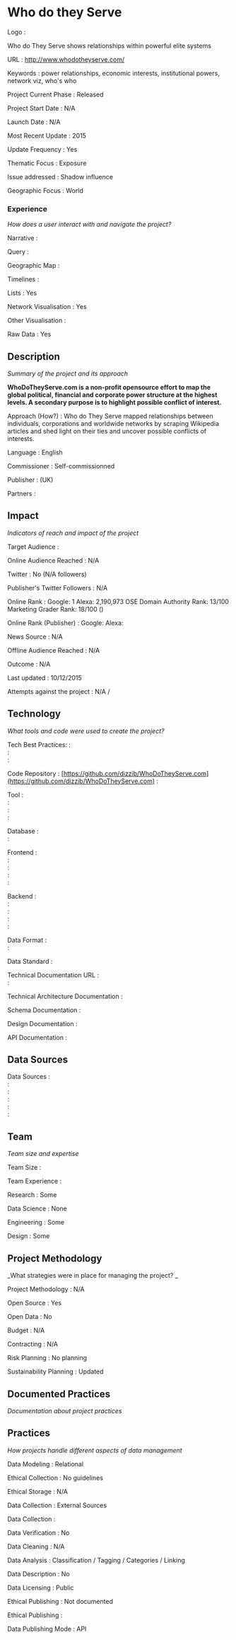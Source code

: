 # Who do they Serve



Logo
:   

Who do They Serve shows relationships within powerful elite systems

URL
:   http://www.whodotheyserve.com/


Keywords
:   power relationships, economic interests, institutional powers, network viz, who&#39;s who



Project Current Phase
:   Released

    

Project Start Date
:   N/A



Launch Date
:   N/A



Most Recent Update
:   2015



Update Frequency
:   Yes



Thematic Focus
:   Exposure



Issue addressed
:   Shadow influence



Geographic Focus
:   World


### Experience

_How does a user interact with and navigate the project?_

Narrative
:    

Query
:    

Geographic Map
:     

Timelines
:    

Lists
:   Yes 

Network Visualisation
:   Yes

Other Visualisation
:   

Raw Data 
:   Yes

## Description

_Summary of the project and its approach_

__WhoDoTheyServe.com is a non-profit opensource effort to map the
global political, financial and corporate power structure at the highest levels.
A secondary purpose is to highlight possible conflict of interest.__


Approach (How?)
:   Who do They Serve mapped relationships between individuals, corporations and worldwide networks by scraping Wikipedia articles and shed light on their ties and uncover possible conflicts of interests.



Language
:   English



Commissioner
:   Self-commissionned



Publisher
:    (UK)



Partners
:   


## Impact

_Indicators of reach and impact of the project_


Target Audience
:   



Online Audience Reached
:   N/A



Twitter
:   No (N/A followers)



Publisher's Twitter Followers
:   N/A



Online Rank
:    Google:   1   Alexa:   2,190,973  OSE Domain Authority Rank:   13/100 Marketing Grader Rank:   18/100 ()


Online Rank (Publisher)
:    Google:     Alexa:   



News Source
:   N/A



Offline Audience Reached
:   N/A



Outcome
:   N/A



Last updated
:   10/12/2015


Attempts against the project
:   N/A  / 


## Technology

_What tools and code were used to create the project?_

Tech Best Practices:
:    
:     
:    

Code Repository
:   [https://github.com/dizzib/WhoDoTheyServe.com](https://github.com/dizzib/WhoDoTheyServe.com)
:   []()

Tool
:   
:   
:   
:   

Database
:   
:   

Frontend
:   
:   
:   
:   
:   

Backend
:   
:   
:   
:   
:   

Data Format
:   
:   

Data Standard
:   

Technical Documentation URL
:   
:   

Technical Architecture Documentation
:   

Schema Documentation
:   

Design Documentation
:   

API Documentation
:   


## Data Sources

Data Sources
:   
:   
:   
:   
:   
:   

## Team

_Team size and expertise_

Team Size
:   



Team Experience
:    

Research
:   Some 

Data Science
:   None 

Engineering
:    Some

Design
:   Some


## Project Methodology

_What strategies were in place for managing the project? _

Project Methodology
:   N/A



Open Source
:   Yes



Open Data
:   No



Budget
:   N/A


Contracting
:   N/A



Risk Planning
:   No planning



Sustainability Planning
:   Updated


## Documented Practices

_Documentation about project practices_

 
 

 


 



## Practices

_How projects handle different aspects of data management_


Data Modeling
:   Relational



Ethical Collection
:   No guidelines



Ethical Storage
:   N/A



Data Collection
:   External Sources



Data Collection
:   



Data Verification
:   No



Data Cleaning
:   N/A



Data Analysis
:   Classification / Tagging / Categories / Linking



Data Description
:   No



Data Licensing
:   Public



Ethical Publishing
:   Not documented



Ethical Publishing
:   



Data Publishing Mode
:   API
